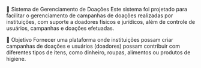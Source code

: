 🧾 Sistema de Gerenciamento de Doações
Este sistema foi projetado para facilitar o gerenciamento de campanhas de doações realizadas por instituições, com suporte a doadores físicos e jurídicos, além de controle de usuários, campanhas e doações efetuadas.

📌 Objetivo
Fornecer uma plataforma onde instituições possam criar campanhas de doações e usuários (doadores) possam contribuir com diferentes tipos de itens, como dinheiro, roupas, alimentos ou produtos de higiene.
